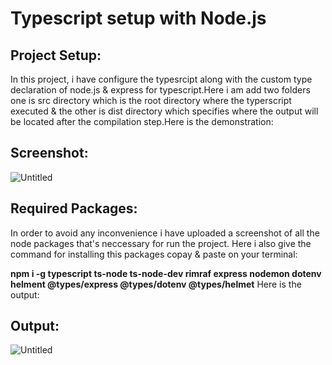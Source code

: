 # Typescript setup with Node.js
## Project Setup:
In this project, i have configure the typesrcipt along with the custom type declaration of node.js & express for typescript.Here i am add two folders one is src directory which is the root directory where the typerscript executed & the other is dist directory which specifies where the output will be located after the compilation step.Here is the demonstration:
## Screenshot:
![Untitled](https://user-images.githubusercontent.com/49817481/194006815-1eb6166f-090e-428a-9db7-5124c11dbb16.png)

## Required Packages:

In order to avoid any inconvenience i have uploaded a screenshot of all the node packages that's neccessary for run the project.
Here i also give the command for installing this packages copay & paste on your terminal:

**npm i -g typescript ts-node ts-node-dev rimraf express nodemon dotenv helment @types/express @types/dotenv @types/helmet**
Here is the output:
## Output:
![Untitled](https://user-images.githubusercontent.com/49817481/194007411-3b4b7f7e-945c-41cf-9a5b-742d3529098d.png)
